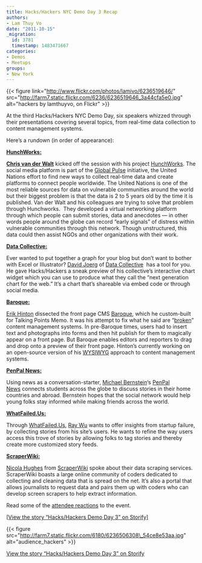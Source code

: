 ```yaml
---
title: Hacks/Hackers NYC Demo Day 3 Recap
authors:
- Lam Thuy Vo
date: "2011-10-15"
_migration:
  id: 3781
  timestamp: 1483471667
categories:
- Demos
- Meetups
groups:
- New York
---
```


{{< figure link="http://www.flickr.com/photos/lamivo/6236519646/" src="http://farm7.static.flickr.com/6236/6236519646_3a44cfa5e0.jpg" alt="hackers by lamthuyvo, on Flickr" >}}

At the third Hacks/Hackers NYC Demo Day, six speakers whizzed through their presentations covering several topics, from real-time data collection to content management systems.

Here&#8217;s a rundown (in order of appearance):

**[HunchWorks:][1]**

**[Chris van der Walt][2]** kicked off the session with his project [HunchWorks][1]. The social media platform is part of the [Global Pulse][3] initiative, the United Nations effort to find new ways to collect real-time data and create platforms to connect people worldwide. The United Nations is one of the most reliable sources for data on vulnerable communities around the world but their biggest problem is that the data is 2 to 5 years old by the time it is published. Van der Walt and his colleagues are trying to solve that problem through Hunchworks.  They developed a virtual networking platform through which people can submit stories, data and anecdotes — in other words people around the globe can record &#8220;early signals&#8221; of distress within vulnerable communities through this network. Though unstructured, this data could then assist NGOs and other organizations with their work.

**[Data Collective:][4]**

Ever wanted to put together a graph for your blog but don&#8217;t want to bother with Excel or Illustrator? [David Joerg][5] of [Data Collective][4]  has a tool for you. He gave Hacks/Hackers a sneak preview of his collective&#8217;s interactive chart widget which you can use to produce what they call the &#8220;next generation chart for the web.&#8221; It&#8217;s a chart that&#8217;s shareable via embed code or through social media.

**[Baroque:][6]**

[Erik Hinton][7] dissected the front page CMS [Baroque][6], which he custom-built for Talking Points Memo. It was his attempt to fix what he said are &#8220;[broken][8]&#8221; content management systems. In pre-Baroque times, users had to insert text and photographs into forms and then hit publish for them to magically appear on a front page. But Baroque enables editors and reporters to drag and drop onto a preview of their front page. Hinton&#8217;s currently working on an open-source version of his [WYSIWYG][9] approach to content management systems.

**[PenPal News:][10]**

Using news as a conversation-starter, [Michael Bernstein][11]&#8216;s [PenPal News][12] connects students across the globe to discuss stories in their home countries and abroad. Bernstein hopes that the social network would help young folks stay informed while making friends across the world.

**[WhatFailed.Us:][13]**

Through [WhatFailed.Us][13], [Ray Wu][14] wants to offer insights from startup failure, by collecting stories from his site&#8217;s users. He wants to refine the way users access this trove of stories by allowing folks to tag stories and thereby create more customized story feeds.

**[ScraperWiki:][15]**

[Nicola Hughes][16] from [ScraperWiki][17] spoke about their data scraping services. ScraperWiki boasts a large online community of coders dedicated to collecting and cleaning data that is spread on the net. It&#8217;s also a portal that allows journalists to request data and pairs them up with coders who can develop screen scrapers to help extract information.

Read some of the [attendee reactions][18] to the event.

[<a href=&#8221;http://storify.com/lamthuyvo/hackshackers-demo-day-3&#8243; target=&#8221;blank&#8221;>View the story &#8220;Hacks/Hackers Demo Day 3&#8221; on Storify]</a>

{{< figure src="http://farm7.static.flickr.com/6180/6236506308\_54ce8e53aa.jpg" alt="audience\_hackers" >}}</p> 

<noscript>
  <a href="https://storify.com/lamthuyvo/hackshackers-demo-day-3.html" target="_blank">View the story &#8220;Hacks/Hackers Demo Day 3&#8221; on Storify</a>
</noscript>

 [1]: http://www.unglobalpulse.org/projects/hunchworks
 [2]: http://twitter.com/cvanderwalt
 [3]: http://www.unglobalpulse.org/
 [4]: https://datacollective.org/
 [5]: http://twitter.com/dsjoerg
 [6]: http://labs.talkingpointsmemo.com/2011/08/the-baroque-era.php
 [7]: http://twitter.com/erikhinton
 [8]: http://labs.talkingpointsmemo.com/2011/07/the-twilight-of-the-cms.php
 [9]: http://en.wikipedia.org/wiki/WYSIWYG
 [10]: http://www.penpalnews.com
 [11]: http://twitter.com/penpalnews
 [12]: http://www.penpalnews.com/
 [13]: http://whatfailed.heroku.com/
 [14]: http://twitter.com/raymond_wu
 [15]: http://scraperwiki.com
 [16]: http://twitter.com/DataMinerUK
 [17]: https://scraperwiki.com/
 [18]: http://storify.com/lamthuyvo/hackshackers-demo-day-3